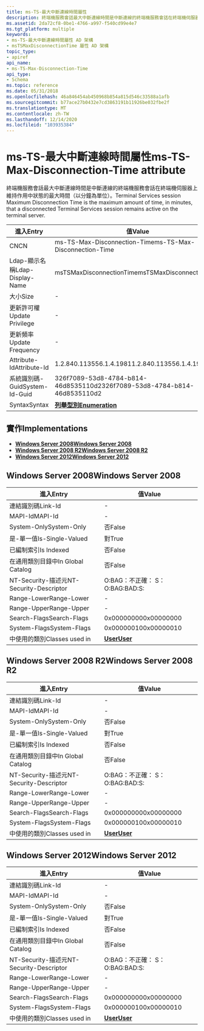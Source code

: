 ```yaml
---
title: ms-TS-最大中斷連線時間屬性
description: 終端機服務會話最大中斷連線時間是中斷連線的終端機服務會話在終端機伺服器上維持作用中狀態的最大時間（以分鐘為單位）。
ms.assetid: 2da72cf8-0be1-4766-a997-f540cd99e4e7
ms.tgt_platform: multiple
keywords:
- ms-TS-最大中斷連線時間屬性 AD 架構
- msTSMaxDisconnectionTime 屬性 AD 架構
topic_type:
- apiref
api_name:
- ms-TS-Max-Disconnection-Time
api_type:
- Schema
ms.topic: reference
ms.date: 05/31/2018
ms.openlocfilehash: 46a846454ab450968b854a815d546c33588a1afb
ms.sourcegitcommit: b77ace27b0432e7cd3863191b11926be032fbe2f
ms.translationtype: MT
ms.contentlocale: zh-TW
ms.lasthandoff: 12/14/2020
ms.locfileid: "103935384"
---
```

# <a name="ms-ts-max-disconnection-time-attribute"></a><span data-ttu-id="10a00-105">ms-TS-最大中斷連線時間屬性</span><span class="sxs-lookup"><span data-stu-id="10a00-105">ms-TS-Max-Disconnection-Time attribute</span></span>

<span data-ttu-id="10a00-106">終端機服務會話最大中斷連線時間是中斷連線的終端機服務會話在終端機伺服器上維持作用中狀態的最大時間（以分鐘為單位）。</span><span class="sxs-lookup"><span data-stu-id="10a00-106">Terminal Services session Maximum Disconnection Time is the maximum amount of time, in minutes, that a disconnected Terminal Services session remains active on the terminal server.</span></span>



| <span data-ttu-id="10a00-107">進入</span><span class="sxs-lookup"><span data-stu-id="10a00-107">Entry</span></span> | <span data-ttu-id="10a00-108">值</span><span class="sxs-lookup"><span data-stu-id="10a00-108">Value</span></span> |
|-------------------|--------------------------------------|
| <span data-ttu-id="10a00-109">CN</span><span class="sxs-lookup"><span data-stu-id="10a00-109">CN</span></span>                | <span data-ttu-id="10a00-110">ms-TS-Max-Disconnection-Time</span><span class="sxs-lookup"><span data-stu-id="10a00-110">ms-TS-Max-Disconnection-Time</span></span>         |
| <span data-ttu-id="10a00-111">Ldap-顯示名稱</span><span class="sxs-lookup"><span data-stu-id="10a00-111">Ldap-Display-Name</span></span> | <span data-ttu-id="10a00-112">msTSMaxDisconnectionTime</span><span class="sxs-lookup"><span data-stu-id="10a00-112">msTSMaxDisconnectionTime</span></span>             |
| <span data-ttu-id="10a00-113">大小</span><span class="sxs-lookup"><span data-stu-id="10a00-113">Size</span></span>              | \-                                   |
| <span data-ttu-id="10a00-114">更新許可權</span><span class="sxs-lookup"><span data-stu-id="10a00-114">Update Privilege</span></span>  | \-                                   |
| <span data-ttu-id="10a00-115">更新頻率</span><span class="sxs-lookup"><span data-stu-id="10a00-115">Update Frequency</span></span>  | \-                                   |
| <span data-ttu-id="10a00-116">Attribute-Id</span><span class="sxs-lookup"><span data-stu-id="10a00-116">Attribute-Id</span></span>      | <span data-ttu-id="10a00-117">1.2.840.113556.1.4.1981</span><span class="sxs-lookup"><span data-stu-id="10a00-117">1.2.840.113556.1.4.1981</span></span>              |
| <span data-ttu-id="10a00-118">系統識別碼-Guid</span><span class="sxs-lookup"><span data-stu-id="10a00-118">System-Id-Guid</span></span>    | <span data-ttu-id="10a00-119">326f7089-53d8-4784-b814-46d8535110d2</span><span class="sxs-lookup"><span data-stu-id="10a00-119">326f7089-53d8-4784-b814-46d8535110d2</span></span> |
| <span data-ttu-id="10a00-120">Syntax</span><span class="sxs-lookup"><span data-stu-id="10a00-120">Syntax</span></span>            | [<span data-ttu-id="10a00-121">**列舉型別**</span><span class="sxs-lookup"><span data-stu-id="10a00-121">**Enumeration**</span></span>](s-enumeration.md) |



## <a name="implementations"></a><span data-ttu-id="10a00-122">實作</span><span class="sxs-lookup"><span data-stu-id="10a00-122">Implementations</span></span>

-   [<span data-ttu-id="10a00-123">**Windows Server 2008**</span><span class="sxs-lookup"><span data-stu-id="10a00-123">**Windows Server 2008**</span></span>](#windows-server-2008)
-   [<span data-ttu-id="10a00-124">**Windows Server 2008 R2**</span><span class="sxs-lookup"><span data-stu-id="10a00-124">**Windows Server 2008 R2**</span></span>](#windows-server-2008-r2)
-   [<span data-ttu-id="10a00-125">**Windows Server 2012**</span><span class="sxs-lookup"><span data-stu-id="10a00-125">**Windows Server 2012**</span></span>](#windows-server-2012)

## <a name="windows-server-2008"></a><span data-ttu-id="10a00-126">Windows Server 2008</span><span class="sxs-lookup"><span data-stu-id="10a00-126">Windows Server 2008</span></span>



| <span data-ttu-id="10a00-127">進入</span><span class="sxs-lookup"><span data-stu-id="10a00-127">Entry</span></span> | <span data-ttu-id="10a00-128">值</span><span class="sxs-lookup"><span data-stu-id="10a00-128">Value</span></span> |
|------------------------|-----------------------------------|
| <span data-ttu-id="10a00-129">連結識別碼</span><span class="sxs-lookup"><span data-stu-id="10a00-129">Link-Id</span></span>                | \-                                |
| <span data-ttu-id="10a00-130">MAPI-Id</span><span class="sxs-lookup"><span data-stu-id="10a00-130">MAPI-Id</span></span>                | \-                                |
| <span data-ttu-id="10a00-131">System-Only</span><span class="sxs-lookup"><span data-stu-id="10a00-131">System-Only</span></span>            | <span data-ttu-id="10a00-132">否</span><span class="sxs-lookup"><span data-stu-id="10a00-132">False</span></span>                             |
| <span data-ttu-id="10a00-133">是-單一值</span><span class="sxs-lookup"><span data-stu-id="10a00-133">Is-Single-Valued</span></span>       | <span data-ttu-id="10a00-134">對</span><span class="sxs-lookup"><span data-stu-id="10a00-134">True</span></span>                              |
| <span data-ttu-id="10a00-135">已編制索引</span><span class="sxs-lookup"><span data-stu-id="10a00-135">Is Indexed</span></span>             | <span data-ttu-id="10a00-136">否</span><span class="sxs-lookup"><span data-stu-id="10a00-136">False</span></span>                             |
| <span data-ttu-id="10a00-137">在通用類別目錄中</span><span class="sxs-lookup"><span data-stu-id="10a00-137">In Global Catalog</span></span>      | <span data-ttu-id="10a00-138">否</span><span class="sxs-lookup"><span data-stu-id="10a00-138">False</span></span>                             |
| <span data-ttu-id="10a00-139">NT-Security-描述元</span><span class="sxs-lookup"><span data-stu-id="10a00-139">NT-Security-Descriptor</span></span> | <span data-ttu-id="10a00-140">O:BAG：不正確： S：</span><span class="sxs-lookup"><span data-stu-id="10a00-140">O:BAG:BAD:S:</span></span>                      |
| <span data-ttu-id="10a00-141">Range-Lower</span><span class="sxs-lookup"><span data-stu-id="10a00-141">Range-Lower</span></span>            | \-                                |
| <span data-ttu-id="10a00-142">Range-Upper</span><span class="sxs-lookup"><span data-stu-id="10a00-142">Range-Upper</span></span>            | \-                                |
| <span data-ttu-id="10a00-143">Search-Flags</span><span class="sxs-lookup"><span data-stu-id="10a00-143">Search-Flags</span></span>           | <span data-ttu-id="10a00-144">0x00000000</span><span class="sxs-lookup"><span data-stu-id="10a00-144">0x00000000</span></span>                        |
| <span data-ttu-id="10a00-145">System-Flags</span><span class="sxs-lookup"><span data-stu-id="10a00-145">System-Flags</span></span>           | <span data-ttu-id="10a00-146">0x00000010</span><span class="sxs-lookup"><span data-stu-id="10a00-146">0x00000010</span></span>                        |
| <span data-ttu-id="10a00-147">中使用的類別</span><span class="sxs-lookup"><span data-stu-id="10a00-147">Classes used in</span></span>        | [<span data-ttu-id="10a00-148">**User**</span><span class="sxs-lookup"><span data-stu-id="10a00-148">**User**</span></span>](c-user.md)<br/> |



## <a name="windows-server-2008-r2"></a><span data-ttu-id="10a00-149">Windows Server 2008 R2</span><span class="sxs-lookup"><span data-stu-id="10a00-149">Windows Server 2008 R2</span></span>



| <span data-ttu-id="10a00-150">進入</span><span class="sxs-lookup"><span data-stu-id="10a00-150">Entry</span></span> | <span data-ttu-id="10a00-151">值</span><span class="sxs-lookup"><span data-stu-id="10a00-151">Value</span></span> |
|------------------------|-----------------------------------|
| <span data-ttu-id="10a00-152">連結識別碼</span><span class="sxs-lookup"><span data-stu-id="10a00-152">Link-Id</span></span>                | \-                                |
| <span data-ttu-id="10a00-153">MAPI-Id</span><span class="sxs-lookup"><span data-stu-id="10a00-153">MAPI-Id</span></span>                | \-                                |
| <span data-ttu-id="10a00-154">System-Only</span><span class="sxs-lookup"><span data-stu-id="10a00-154">System-Only</span></span>            | <span data-ttu-id="10a00-155">否</span><span class="sxs-lookup"><span data-stu-id="10a00-155">False</span></span>                             |
| <span data-ttu-id="10a00-156">是-單一值</span><span class="sxs-lookup"><span data-stu-id="10a00-156">Is-Single-Valued</span></span>       | <span data-ttu-id="10a00-157">對</span><span class="sxs-lookup"><span data-stu-id="10a00-157">True</span></span>                              |
| <span data-ttu-id="10a00-158">已編制索引</span><span class="sxs-lookup"><span data-stu-id="10a00-158">Is Indexed</span></span>             | <span data-ttu-id="10a00-159">否</span><span class="sxs-lookup"><span data-stu-id="10a00-159">False</span></span>                             |
| <span data-ttu-id="10a00-160">在通用類別目錄中</span><span class="sxs-lookup"><span data-stu-id="10a00-160">In Global Catalog</span></span>      | <span data-ttu-id="10a00-161">否</span><span class="sxs-lookup"><span data-stu-id="10a00-161">False</span></span>                             |
| <span data-ttu-id="10a00-162">NT-Security-描述元</span><span class="sxs-lookup"><span data-stu-id="10a00-162">NT-Security-Descriptor</span></span> | <span data-ttu-id="10a00-163">O:BAG：不正確： S：</span><span class="sxs-lookup"><span data-stu-id="10a00-163">O:BAG:BAD:S:</span></span>                      |
| <span data-ttu-id="10a00-164">Range-Lower</span><span class="sxs-lookup"><span data-stu-id="10a00-164">Range-Lower</span></span>            | \-                                |
| <span data-ttu-id="10a00-165">Range-Upper</span><span class="sxs-lookup"><span data-stu-id="10a00-165">Range-Upper</span></span>            | \-                                |
| <span data-ttu-id="10a00-166">Search-Flags</span><span class="sxs-lookup"><span data-stu-id="10a00-166">Search-Flags</span></span>           | <span data-ttu-id="10a00-167">0x00000000</span><span class="sxs-lookup"><span data-stu-id="10a00-167">0x00000000</span></span>                        |
| <span data-ttu-id="10a00-168">System-Flags</span><span class="sxs-lookup"><span data-stu-id="10a00-168">System-Flags</span></span>           | <span data-ttu-id="10a00-169">0x00000010</span><span class="sxs-lookup"><span data-stu-id="10a00-169">0x00000010</span></span>                        |
| <span data-ttu-id="10a00-170">中使用的類別</span><span class="sxs-lookup"><span data-stu-id="10a00-170">Classes used in</span></span>        | [<span data-ttu-id="10a00-171">**User**</span><span class="sxs-lookup"><span data-stu-id="10a00-171">**User**</span></span>](c-user.md)<br/> |



## <a name="windows-server-2012"></a><span data-ttu-id="10a00-172">Windows Server 2012</span><span class="sxs-lookup"><span data-stu-id="10a00-172">Windows Server 2012</span></span>



| <span data-ttu-id="10a00-173">進入</span><span class="sxs-lookup"><span data-stu-id="10a00-173">Entry</span></span> | <span data-ttu-id="10a00-174">值</span><span class="sxs-lookup"><span data-stu-id="10a00-174">Value</span></span> |
|------------------------|-----------------------------------|
| <span data-ttu-id="10a00-175">連結識別碼</span><span class="sxs-lookup"><span data-stu-id="10a00-175">Link-Id</span></span>                | \-                                |
| <span data-ttu-id="10a00-176">MAPI-Id</span><span class="sxs-lookup"><span data-stu-id="10a00-176">MAPI-Id</span></span>                | \-                                |
| <span data-ttu-id="10a00-177">System-Only</span><span class="sxs-lookup"><span data-stu-id="10a00-177">System-Only</span></span>            | <span data-ttu-id="10a00-178">否</span><span class="sxs-lookup"><span data-stu-id="10a00-178">False</span></span>                             |
| <span data-ttu-id="10a00-179">是-單一值</span><span class="sxs-lookup"><span data-stu-id="10a00-179">Is-Single-Valued</span></span>       | <span data-ttu-id="10a00-180">對</span><span class="sxs-lookup"><span data-stu-id="10a00-180">True</span></span>                              |
| <span data-ttu-id="10a00-181">已編制索引</span><span class="sxs-lookup"><span data-stu-id="10a00-181">Is Indexed</span></span>             | <span data-ttu-id="10a00-182">否</span><span class="sxs-lookup"><span data-stu-id="10a00-182">False</span></span>                             |
| <span data-ttu-id="10a00-183">在通用類別目錄中</span><span class="sxs-lookup"><span data-stu-id="10a00-183">In Global Catalog</span></span>      | <span data-ttu-id="10a00-184">否</span><span class="sxs-lookup"><span data-stu-id="10a00-184">False</span></span>                             |
| <span data-ttu-id="10a00-185">NT-Security-描述元</span><span class="sxs-lookup"><span data-stu-id="10a00-185">NT-Security-Descriptor</span></span> | <span data-ttu-id="10a00-186">O:BAG：不正確： S：</span><span class="sxs-lookup"><span data-stu-id="10a00-186">O:BAG:BAD:S:</span></span>                      |
| <span data-ttu-id="10a00-187">Range-Lower</span><span class="sxs-lookup"><span data-stu-id="10a00-187">Range-Lower</span></span>            | \-                                |
| <span data-ttu-id="10a00-188">Range-Upper</span><span class="sxs-lookup"><span data-stu-id="10a00-188">Range-Upper</span></span>            | \-                                |
| <span data-ttu-id="10a00-189">Search-Flags</span><span class="sxs-lookup"><span data-stu-id="10a00-189">Search-Flags</span></span>           | <span data-ttu-id="10a00-190">0x00000000</span><span class="sxs-lookup"><span data-stu-id="10a00-190">0x00000000</span></span>                        |
| <span data-ttu-id="10a00-191">System-Flags</span><span class="sxs-lookup"><span data-stu-id="10a00-191">System-Flags</span></span>           | <span data-ttu-id="10a00-192">0x00000010</span><span class="sxs-lookup"><span data-stu-id="10a00-192">0x00000010</span></span>                        |
| <span data-ttu-id="10a00-193">中使用的類別</span><span class="sxs-lookup"><span data-stu-id="10a00-193">Classes used in</span></span>        | [<span data-ttu-id="10a00-194">**User**</span><span class="sxs-lookup"><span data-stu-id="10a00-194">**User**</span></span>](c-user.md)<br/> |



 

 





